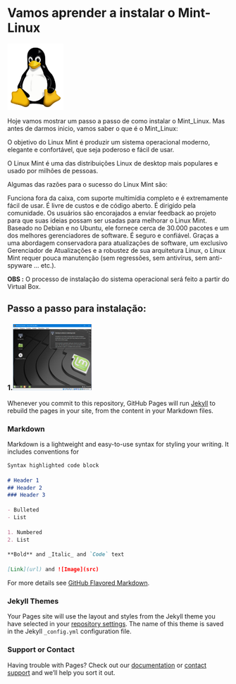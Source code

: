 # Vamos aprender a instalar o Mint-Linux

   <img Height="150px"	 src="Tux.png"/>
 
  Hoje vamos mostrar um passo a passo de como instalar o Mint_Linux. Mas antes de darmos inicio, vamos saber o que é o Mint_Linux:
  
  O objetivo do Linux Mint é produzir um sistema operacional moderno, elegante e confortável, que seja poderoso e fácil de usar.

O Linux Mint é uma das distribuições Linux de desktop mais populares e usado por milhões de pessoas.

Algumas das razões para o sucesso do Linux Mint são:

Funciona fora da caixa, com suporte multimídia completo e é extremamente fácil de usar.
É livre de custos e de código aberto.
É dirigido pela comunidade. Os usuários são encorajados a enviar feedback ao projeto para que suas ideias possam ser usadas para melhorar o Linux Mint.
Baseado no Debian e no Ubuntu, ele fornece cerca de 30.000 pacotes e um dos melhores gerenciadores de software.
É seguro e confiável. Graças a uma abordagem conservadora para atualizações de software, um exclusivo Gerenciador de Atualizações e a robustez de sua arquitetura Linux, o Linux Mint requer pouca manutenção (sem regressões, sem antivírus, sem anti-spyware ... etc.).

**OBS :** O processo de instalação do sistema operacional será feito a partir do Virtual Box.

## Passo a passo para instalação:

### 1.<img Height="150px"	 src="6.PNG"/>


Whenever you commit to this repository, GitHub Pages will run [Jekyll](https://jekyllrb.com/) to rebuild the pages in your site, from the content in your Markdown files.

### Markdown

Markdown is a lightweight and easy-to-use syntax for styling your writing. It includes conventions for

```markdown
Syntax highlighted code block

# Header 1
## Header 2
### Header 3

- Bulleted
- List

1. Numbered
2. List

**Bold** and _Italic_ and `Code` text

[Link](url) and ![Image](src)
```

For more details see [GitHub Flavored Markdown](https://guides.github.com/features/mastering-markdown/).

### Jekyll Themes

Your Pages site will use the layout and styles from the Jekyll theme you have selected in your [repository settings](https://github.com/HugoAlmeidaVale/Instala-oDeepin/settings). The name of this theme is saved in the Jekyll `_config.yml` configuration file.

### Support or Contact

Having trouble with Pages? Check out our [documentation](https://help.github.com/categories/github-pages-basics/) or [contact support](https://github.com/contact) and we’ll help you sort it out.
